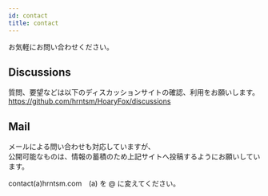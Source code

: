 ```yaml
---
id: contact
title: contact
---
```


お気軽にお問い合わせください。

## Discussions

質問、要望などは以下のディスカッションサイトの確認、利用をお願いします。  
https://github.com/hrntsm/HoaryFox/discussions

## Mail

メールによる問い合わせも対応していますが、  
公開可能なものは、情報の蓄積のため上記サイトへ投稿するようにお願いしています。  

contact(a)hrntsm.com　(a) を @ に変えてください。
